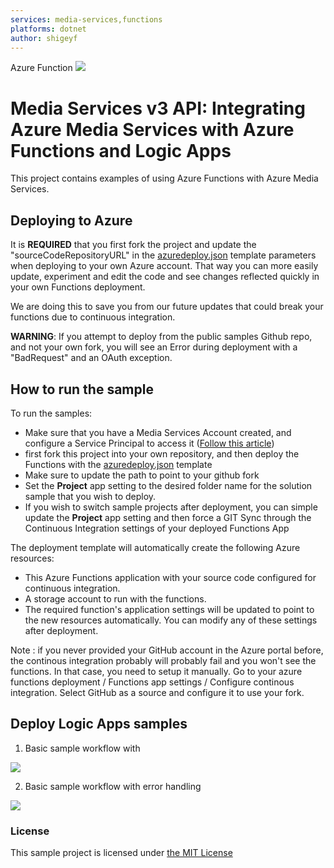 ```yaml
---
services: media-services,functions
platforms: dotnet
author: shigeyf
---
```


Azure Function
<a href="https://portal.azure.com/#create/Microsoft.Template/uri/https%3A%2F%2Fraw.githubusercontent.com%2Fshigeyf%2Fmedia-services-v3-handson%2Fmaster%2Fazuredeploy.json" target="_blank">
    <img src="http://azuredeploy.net/deploybutton.png"/>
</a>

# Media Services v3 API: Integrating Azure Media Services with Azure Functions and Logic Apps
This project contains examples of using Azure Functions with Azure Media Services.


## Deploying to Azure
It is **REQUIRED** that you first fork the project and update the "sourceCodeRepositoryURL" in the [azuredeploy.json](azuredeploy.json) template parameters
when deploying to your own Azure account.  That way you can more easily update, experiment and edit the code and see changes
reflected quickly in your own Functions deployment.

We are doing this to save you from our future updates that could break your functions due to continuous integration.

**WARNING**: If you attempt to deploy from the public samples Github repo, and not your own fork, you will see an Error during deployment with a "BadRequest" and an OAuth exception. 


## How to run the sample

To run the samples:
+ Make sure that you have a Media Services Account created, and configure a Service Principal to access it ([Follow this article](https://docs.microsoft.com/en-us/azure/media-services/media-services-portal-get-started-with-aad#service-principal-authentication))
+ first fork this project into your own repository, and then deploy the Functions with the [azuredeploy.json](azuredeploy.json) template
+ Make sure to update the path to point to your github fork
+ Set the **Project** app setting to the desired folder name for the solution sample that you wish to deploy.  
+ If you wish to switch sample projects after deployment, you can simple update the **Project** app setting and then force a GIT Sync through the Continuous Integration settings of your deployed Functions App

The deployment template will automatically create the following Azure resources:
* This Azure Functions application with your source code configured for continuous integration.
* A storage account to run with the functions.
* The required function's application settings will be updated to point to the new resources automatically. You can modify any of these settings after deployment.

Note : if you never provided your GitHub account in the Azure portal before, the continous integration probably will probably fail and you won't see the functions. In that case, you need to setup it manually. Go to your azure functions deployment / Functions app settings / Configure continous integration. Select GitHub as a source and configure it to use your fork.

## Deploy Logic Apps samples

1. Basic sample workflow with
<a href="https://portal.azure.com/#create/Microsoft.Template/uri/https%3A%2F%2Fraw.githubusercontent.com%2Fshigeyf%2Fmedia-services-v3-handson%2Fmaster%2Fsample-vod-workflow-1-logicapp-azuredeploy.json" target="_blank">
    <img src="http://azuredeploy.net/deploybutton.png"/>
</a>

2. Basic sample workflow with error handling
<a href="https://portal.azure.com/#create/Microsoft.Template/uri/https%3A%2F%2Fraw.githubusercontent.com%2Fshigeyf%2Fmedia-services-v3-handson%2Fmaster%2Fsample-vod-workflow-2-logicapp-azuredeploy.json" target="_blank">
    <img src="http://azuredeploy.net/deploybutton.png"/>
</a>



### License
This sample project is licensed under [the MIT License](LICENSE.txt)
